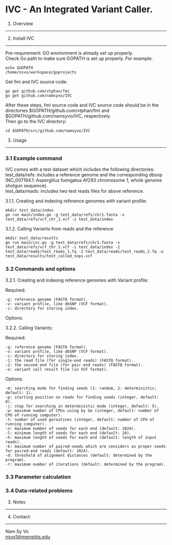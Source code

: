 IVC - An Integrated Variant Caller.
===================================


1. Overview
-----------


2. Install IVC
--------------
Pre-requirement: GO environment is already set up properly.  
Check Go path to make sure GOPATH is set up properly. For example:
```
echo $GOPATH
/home/nsvo/workspace/goprojects
```

Get fmi and IVC source code:
```
go get github.com/vtphan/fmi
go get github.com/namsyvo/IVC
```
After these steps, fmi source code and IVC source code should be in the directories $GOPATH/github.com/vtphan/fmi and $GOPATH/github.com/namsyvo/IVC, respectively.  
Then go to the IVC directory:
```
cd $GOPATH/src/github.com/namsyvo/IVC
```

3. Usage
--------

### 3.1 Example command
IVC comes with a test dataset which includes the following directories:  
test_data/refs: includes a reference genome and the corresponding dbsnp (NC_007194.1: Aspergillus fumigatus Af293 chromosome 1, whole genome shotgun sequence).  
test_data/reads: includes two test reads files for above reference.

3.1.1. Creating and indexing reference genomes with variant profile:
```
mkdir test_data/index
go run main/index.go -g test_data/refs/chr1.fasta -s test_data/refs/vcf_chr_1.vcf -i test_data/index
```

3.1.2. Calling Variants from reads and the reference

```
mkdir test_data/results
go run main/ivc.go -g test_data/refs/chr1.fasta -v test_data/refs/vcf_chr_1.vcf -i test_data/index -1 test_data/reads/test_reads_1.fq -2 test_data/reads/test_reads_2.fq -o test_data/results/test_called_snps.vcf
```

### 3.2 Commands and options

3.2.1. Creating and indexing reference genomes with Variant profile:

Required:

	-g: reference genome (FASTA format).  
	-v: variant profile, like dbSNP (VCF format).  
	-i: directory for storing index.  

Options:


3.2.2. Calling Variants:

Required:

	-g: reference genome (FASTA format).  
	-v: variant profile, like dbSNP (VCF format).  
	-i: directory for storing index.  
	-1: the read file (for single-end reads) (FASTQ format).  
	-2: the second end file (for pair-end reads) (FASTQ format).  
	-o: variant call result file (in VCF format).  

Options:  

	-m: searching mode for finding seeds (1: random, 2: deterministic; default: 1).  
	-p: starting position on reads for finding seeds (integer, default: 0).  
	-j: step for searching in deterministic mode (integer, default: 5).  
	-w: maximum number of CPUs using by Go (integer, default: number of CPU of running computer).  
	-t: number of used goroutines (integer, default: number of CPU of running computer).  
	-n: maximum number of seeds for each end (default: 1024).  
	-l: minimum length of seeds for each end (default: 10).  
	-h: maximum length of seeds for each end (default: length of input reads).  
	-k: maximum number of paired-seeds which are considers as proper seeds for paired-end reads (default: 1024).  
	-d: threshold of alignment distances (default: determined by the program).  
	-r: maximum number of iterations (default: determined by the program).  



### 3.3 Parameter calculation


### 3.4 Data-related problems


3. Notes
--------


4. Contact:
-----------
Nam Sy Vo  
nsvo1@memphis.edu